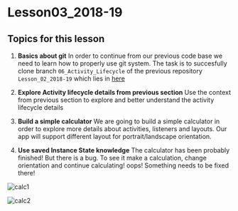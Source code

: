 # Lesson03_2018-19


## Topics for this lesson

1. **Basics about git**  In order to continue from our previous code base we need to learn how to properly use git system. The task is to succesfully clone branch `06_Activity_Lifecycle` of the previous repository `Lesson_02_2018-19` which lies in [here](https://github.com/UomMobileDevelopment/Lesson_02_2018-19/tree/06_Activity_Lifecycle)

2. **Explore Activity lifecycle details from previous section** Use the context from previous section to explore and better understand the activity lifecycle details

3. **Build a simple calculator** We are going to build a simple calculator in order to explore more details about activities, listeners and layouts. Our app will support different layout for portrait/landscape orientation.

4. **Use saved Instance State knowledge** The calculator has been probably finished! But there is a bug. To see it make a calculation, change orientation and continue calculating! oops! Something needs to be fixed there!



![calc1](https://github.com/UomMobileDevelopment/Lesson03_2018-19/blob/master/img/calc1.PNG)



![calc2](https://github.com/UomMobileDevelopment/Lesson03_2018-19/blob/master/img/calc2.PNG)
